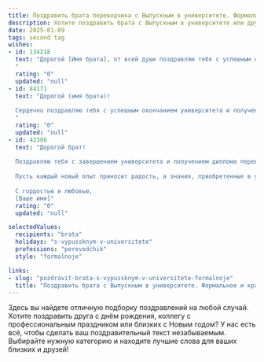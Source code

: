 ```yaml
---
title: Поздравить брата переводчика с Выпускным в университете. Формальное и красивое
description: Хотите поздравить брата с Выпускным в университете или другим праздником? Наш ИИ создаст незабываемое поздравление, а вы обязательно выделитесь среди других.  
date: 2025-01-09
tags: second tag
wishes:
- id: 134218
  text: "Дорогой [Имя брата], от всей души поздравляю тебя с успешным окончанием университета и приобретением профессии переводчика!  Этот день знаменует собой не только завершение важного этапа твоей жизни, но и начало блестящей карьеры. Желаю тебе профессиональных успехов, интересных проектов и полного удовлетворения от работы, которая, несомненно, будет приносить тебе радость и признание.  Пусть твой талант и знания найдут достойное применение, а путь будет полон ярких событий и достижений!
  "
  rating: "0"
  updated: "null"
- id: 84171
  text: "Дорогой (имя брата)!
  
  Сердечно поздравляю тебя с успешным окончанием университета и получением диплома переводчика!  Этот день знаменует собой не только завершение важного этапа в твоей жизни, но и начало яркой, перспективной карьеры.  Желаю тебе  дальнейших успехов в профессиональной деятельности, интересных проектов и неизменного стремления к совершенствованию. Пусть твой талант и знания принесут тебе заслуженное признание и  удовлетворение.  Горжусь тобой!
  "
  rating: "0"
  updated: "null"
- id: 42386
  text: "Дорогой брат!
  
  Поздравляю тебя с завершением университета и получением диплома переводчика! Этот важный шаг в твоей жизни стал похвальным достижением, плодом твоих усилий, усердной работы и рвения к знаниям. Я рад видеть, как ты преодолевал все преграды, стремился к своей цели и теперь готов открывать новые горизонты.
  
  Пусть каждый новый опыт приносит радость, а знания, приобретенные в учебные годы, станут надежной основой для успешной карьеры. Желаю тебе уверенности в своих силах, интересных проектов и достойных коллег. Пусть каждый день будет наполнен новыми открытиями и возможностями.
  
  С гордостью и любовью,
  [Ваше имя]"
  rating: "0"
  updated: "null"

selectedValues:
  recipients: "brata"
  holidays: "s-vypussknym-v-universitete"
  professions: "perevodchik"
  style: "formalnoje"

links:
- slug: "pozdravit-brata-s-vypussknym-v-universitete-formalnoje"
  title: "Поздравить брата с Выпускным в университете. Формальное и красивое"
---
```


Здесь вы найдете отличную подборку поздравлений на любой случай.
Хотите поздравить друга с днём рождения, коллегу с профессиональным праздником или близких с Новым годом? У нас есть всё, чтобы сделать ваш поздравительный текст незабываемым. Выбирайте нужную категорию и находите лучшие слова для ваших близких и друзей!
